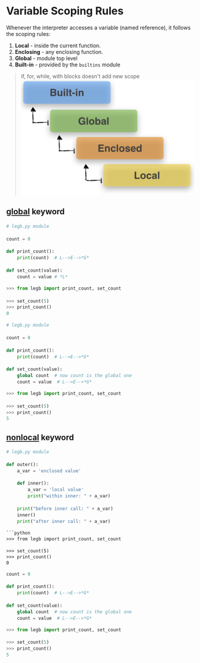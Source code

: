 # Variable Scoping Rules
Whenever the interpreter accesses a variable (named reference), it follows the scoping rules:

 1. **Local** - inside the current function.
 2. **Enclosing** - any enclosing function.
 3. **Global** - module top level
 4. **Built-in** - provided by the `builtins` module

> if, for, while, with blocks doesn't add new scope
![](/images/p15-1.png)
## [global](https://docs.python.org/3/reference/simple_stmts.html#global) keyword
```python
# legb.py module

count = 0

def print_count():
    print(count)  # L-->E-->*G*

def set_count(value):
    count = value # *L*
``` 
```python
>>> from legb import print_count, set_count

>>> set_count(5)
>>> print_count()
0
```
```python
# legb.py module

count = 0

def print_count():
    print(count)  # L-->E-->*G*

def set_count(value):
	global count  # now count is the global one
    count = value  # L-->E-->*G*
``` 
```python
>>> from legb import print_count, set_count

>>> set_count(5)
>>> print_count()
5
```
## [nonlocal](https://docs.python.org/3/reference/simple_stmts.html#nonlocal) keyword
```python
# legb.py module

def outer():
    a_var = 'enclosed value'

    def inner():
        a_var = 'local value'
        print("within inner: " + a_var)
    
    print("before inner call: " + a_var)
    inner()
    print("after inner call: " + a_var)
```
``` 
```python
>>> from legb import print_count, set_count

>>> set_count(5)
>>> print_count()
0
```
```python
count = 0

def print_count():
    print(count)  # L-->E-->*G*

def set_count(value):
	global count  # now count is the global one
    count = value  # L-->E-->*G*
``` 
```python
>>> from legb import print_count, set_count

>>> set_count(5)
>>> print_count()
5
```
<!--stackedit_data:
eyJoaXN0b3J5IjpbLTI5ODg2NTA4MywtMTMyNjc3MTI4MiwyMT
IxNzMwMjU3XX0=
-->